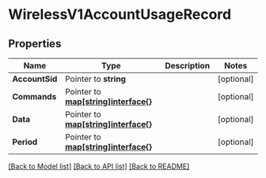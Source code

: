 # WirelessV1AccountUsageRecord

## Properties

Name | Type | Description | Notes
------------ | ------------- | ------------- | -------------
**AccountSid** | Pointer to **string** |  | [optional] 
**Commands** | Pointer to [**map[string]interface{}**](.md) |  | [optional] 
**Data** | Pointer to [**map[string]interface{}**](.md) |  | [optional] 
**Period** | Pointer to [**map[string]interface{}**](.md) |  | [optional] 

[[Back to Model list]](../README.md#documentation-for-models) [[Back to API list]](../README.md#documentation-for-api-endpoints) [[Back to README]](../README.md)


